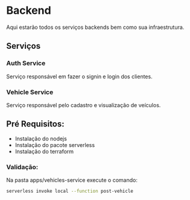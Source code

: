 # Backend

Aqui estarão todos os serviços backends bem como sua infraestrutura.

## Serviços

### Auth Service

Serviço responsável em fazer o signin e login dos clientes.

### Vehicle Service

Serviço responsável pelo cadastro e visualização de veículos.

## Pré Requisitos:

- Instalação do nodejs
- Instalação do pacote serverless
- Instalação do terraform

### Validação:

Na pasta apps/vehicles-service execute o comando:

```sh
serverless invoke local --function post-vehicle
```